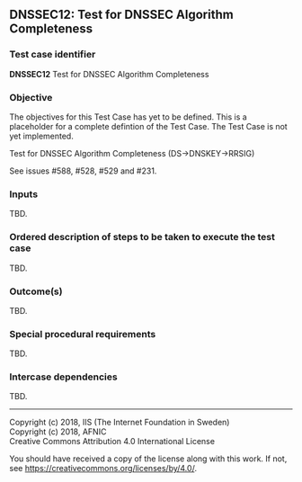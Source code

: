 ## DNSSEC12: Test for DNSSEC Algorithm Completeness

### Test case identifier
**DNSSEC12** Test for DNSSEC Algorithm Completeness

### Objective

The objectives for this Test Case has yet to be defined. This is a
placeholder for a complete defintion of the Test Case. The Test Case
is not yet implemented.

Test for DNSSEC Algorithm Completeness (DS->DNSKEY->RRSIG)

See issues #588, #528, #529 and #231.

### Inputs

TBD.

### Ordered description of steps to be taken to execute the test case

TBD.

### Outcome(s)

TBD.

### Special procedural requirements

TBD.

### Intercase dependencies

TBD.

-------

Copyright (c) 2018, IIS (The Internet Foundation in Sweden)  
Copyright (c) 2018, AFNIC  
Creative Commons Attribution 4.0 International License

You should have received a copy of the license along with this
work.  If not, see <https://creativecommons.org/licenses/by/4.0/>.
